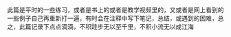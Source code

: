 此篇是平时的一些练习，或者是书上的或者是教学视频里的，又或者是网上看到的一些例子自己再重新打一遍，有时会在注释中写下笔记，总结，或遇到的困难，总之，此篇记录下点点滴滴，不积跬步无以至千里，不积小流无以成江海
